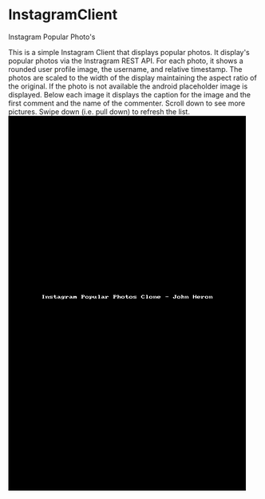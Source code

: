 # InstagramClient
Instagram Popular Photo's

This is a simple Instagram Client that displays popular photos.  It display's popular photos via the Instragram REST API. For each photo, it shows a rounded user profile image, the username, and relative timestamp. The photos are scaled to the width of the display maintaining the aspect ratio of the original. If the photo is not available the android placeholder image is displayed. Below each image it displays the caption for the image and the first comment and the name of the commenter. Scroll down to see more pictures. Swipe down (i.e. pull down) to refresh the list.
![MyImage](https://github.com/jheron/InstagramClient/blob/master/PopularPhotos.gif)
